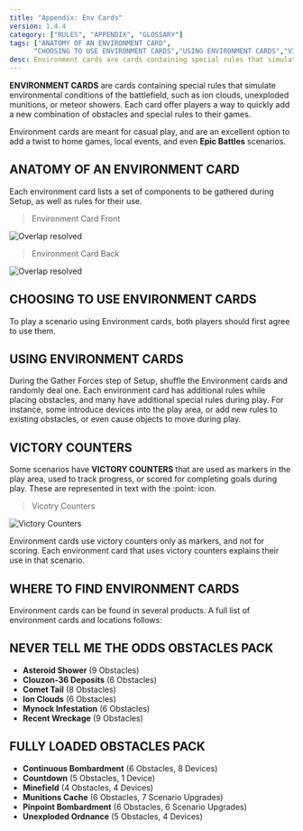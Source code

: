 ```yaml
---
title: "Appendix: Env Cards"
version: 1.4.4
category: ["RULES", "APPENDIX", "GLOSSARY"]
tags: ["ANATOMY OF AN ENVIRONMENT CARD",
      "CHOOSING TO USE ENVIRONMENT CARDS","USING ENVIRONMENT CARDS","VICTORY COUNTERS","WHERE TO FIND ENVIRONMENT CARDS"]
desc: Environment cards are cards containing special rules that simulate environmental conditions of the battlefield.
---
```


**ENVIRONMENT CARDS** are cards containing special rules that simulate environmental conditions of the battlefield, such as ion clouds, unexploded munitions, or meteor showers. Each card offer players a way to quickly add a new combination of obstacles and special rules to their games. 

Environment cards are meant for casual play, and are an excellent option to add a twist to home games, local events, and even **Epic Battles** scenarios.

## ANATOMY OF AN ENVIRONMENT CARD

Each environment card lists a set of components to be gathered during Setup, as well as rules for their use.

> Environment Card Front

![Overlap resolved](ENV_CARD_FRONT.webp)


> Environment Card Back

![Overlap resolved](ENV_CARD_BACK.webp)


## CHOOSING TO USE ENVIRONMENT CARDS

To play a scenario using Environment cards, both players should first agree to use them.

## USING ENVIRONMENT CARDS

During the Gather Forces step of Setup, shuffle the Environment cards and randomly deal one. Each environment card has additional rules while placing obstacles, and many have additional special rules during play. For instance, some introduce devices into the play area, or add new rules to existing obstacles, or even cause objects to move during play.

## VICTORY COUNTERS

Some scenarios have **VICTORY COUNTERS** that are used as markers in the play area, used to track progress, or scored for completing goals during play. These are represented in text with the :point: icon.

> Vicotry Counters

![Victory Counters](Victory_Counters.webp)

Environment cards use victory counters only as markers, and not for scoring. Each environment card that uses victory counters explains their use in that scenario.

## WHERE TO FIND ENVIRONMENT CARDS

Environment cards can be found in several products. A full list of environment cards and locations follows:

## NEVER TELL ME THE ODDS OBSTACLES PACK

- **Asteroid Shower** (9 Obstacles)
- **Clouzon-36 Deposits** (6 Obstacles)
- **Comet Tail** (8 Obstacles)
- **Ion Clouds** (6 Obstacles)
- **Mynock Infestation** (6 Obstacles)
- **Recent Wreckage** (9 Obstacles)

## FULLY LOADED OBSTACLES PACK

- **Continuous Bombardment** (6 Obstacles, 8 Devices)
- **Countdown** (5 Obstacles, 1 Device)
- **Minefield** (4 Obstacles, 4 Devices)
- **Munitions Cache** (6 Obstacles, 7 Scenario Upgrades)
- **Pinpoint Bombardment** (6 Obstacles, 6 Scenario Upgrades)
- **Unexploded Ordnance** (5 Obstacles, 4 Devices)
